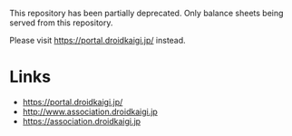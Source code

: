 This repository has been partially deprecated. Only balance sheets being served from this repository.

Please visit https://portal.droidkaigi.jp/ instead.

# Links

- https://portal.droidkaigi.jp/
- http://www.association.droidkaigi.jp
- https://association.droidkaigi.jp
